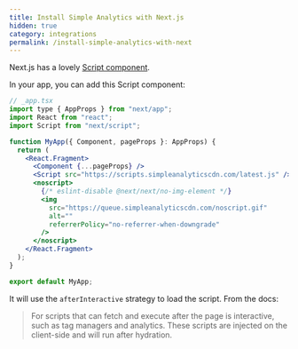 ```yaml
---
title: Install Simple Analytics with Next.js
hidden: true
category: integrations
permalink: /install-simple-analytics-with-next
---
```


Next.js has a lovely [Script component](https://nextjs.org/docs/basic-features/script).

In your app, you can add this Script component:

```jsx
// _app.tsx
import type { AppProps } from "next/app";
import React from "react";
import Script from "next/script";

function MyApp({ Component, pageProps }: AppProps) {
  return (
    <React.Fragment>
      <Component {...pageProps} />
      <Script src="https://scripts.simpleanalyticscdn.com/latest.js" />
      <noscript>
        {/* eslint-disable @next/next/no-img-element */}
        <img
          src="https://queue.simpleanalyticscdn.com/noscript.gif"
          alt=""
          referrerPolicy="no-referrer-when-downgrade"
        />
      </noscript>
    </React.Fragment>
  );
}

export default MyApp;
```

It will use the `afterInteractive` strategy to load the script. From the docs:

> For scripts that can fetch and execute after the page is interactive, such as tag managers and analytics. These scripts are injected on the client-side and will run after hydration.
